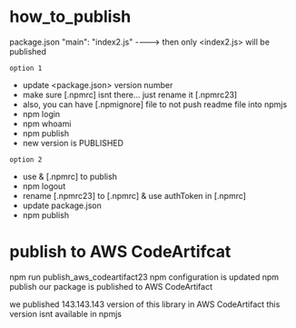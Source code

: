 # how_to_publish

package.json
"main": "index2.js"     ----> then only <index2.js> will be published

`option 1`
- update <package.json> version number
- make sure [.npmrc] isnt there... just rename it [.npmrc23]
- also, you can have [.npmignore] file to not push readme file into npmjs
- npm login
- npm whoami        <!-- to verify -->
- npm publish
- new version is PUBLISHED


`option 2`
- use <authToken> & [.npmrc] to publish
- npm logout
- rename [.npmrc23] to [.npmrc] & use authToken in [.npmrc]
- update package.json
- npm publish

<!-- ------------------------------------------------ --->

# publish to AWS CodeArtifcat

npm run publish_aws_codeartifact23          npm configuration is updated
npm publish                                 our package is published to AWS CodeArtifact

we published 143.143.143 version of this library in AWS CodeArtifact
this version isnt available in npmjs